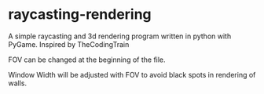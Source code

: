 # raycasting-rendering
A simple raycasting and 3d rendering program written in python with PyGame. Inspired by TheCodingTrain

FOV can be changed at the beginning of the file.

Window Width will be adjusted with FOV to avoid black spots in rendering of walls.
